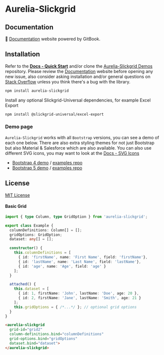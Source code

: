 # Aurelia-Slickgrid

## Documentation
📕 [Documentation](https://ghiscoding.gitbook.io/aurelia-slickgrid/getting-started/quick-start) website powered by GitBook.

## Installation
Refer to the **[Docs - Quick Start](https://ghiscoding.gitbook.io/aurelia-slickgrid/getting-started/quick-start)** and/or clone the [Aurelia-Slickgrid Demos](https://github.com/ghiscoding/aurelia-slickgrid-demos) repository. Please review the [Documentation](https://ghiscoding.gitbook.io/aurelia-slickgrid/) website before opening any new issue, also consider asking installation and/or general questions on [Stack Overflow](https://stackoverflow.com/search?tab=newest&q=slickgrid) unless you think there's a bug with the library.

```sh
npm install aurelia-slickgrid
```
Install any optional Slickgrid-Universal dependencies, for example Excel Export
```sh
npm install @slickgrid-universal/excel-export
```

### Demo page

`Aurelia-Slickgrid` works with all `Bootstrap` versions, you can see a demo of each one below. There are also extra styling themes for not just Bootstrap but also Material & Salesforce which are also available. You can also use different SVG icons, you may want to look at the [Docs - SVG Icons](https://ghiscoding.gitbook.io/aurelia-slickgrid/styling/svg-icons)
- [Bootstrap 4 demo](https://ghiscoding.github.io/aurelia-slickgrid-demos) / [examples repo](https://github.com/ghiscoding/aurelia-slickgrid-demos/tree/master/webpack-bs4-demo)
- [Bootstrap 5 demo](https://ghiscoding.github.io/aurelia-slickgrid) / [examples repo](https://github.com/ghiscoding/aurelia-slickgrid-demos/tree/master/webpack-bs5-demo)

## License
[MIT License](LICENSE)


#### Basic Grid

```ts
import { type Column, type GridOption } from 'aurelia-slickgrid';

export class Example {
  columnDefinitions: Column[] = [];
  gridOptions: GridOption;
  dataset: any[] = [];

  constructor() {
    this.columnDefinitions = [
      { id: 'firstName', name: 'First Name', field: 'firstName'},
      { id: 'lastName', name: 'Last Name', field: 'lastName'},
      { id: 'age', name: 'Age', field: 'age' }
    ];
  }

  attached() {
    this.dataset = [
      { id: 1, firstName: 'John', lastName: 'Doe', age: 20 },
      { id: 2, firstName: 'Jane', lastName: 'Smith', age: 21 }
    ];
    this.gridOptions = { /*...*/ }; // optional grid options
  }
}
```

```html
<aurelia-slickgrid
  grid-id="grid2"
  column-definitions.bind="columnDefinitions"
  grid-options.bind="gridOptions"
  dataset.bind="dataset">
</aurelia-slickgrid>
```
